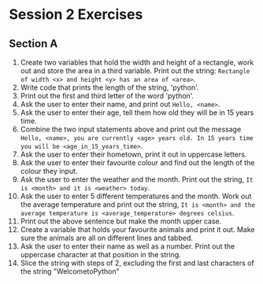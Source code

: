 # Session 2 Exercises

## Section A
1. Create two variables that hold the width and height of a rectangle, work out and store the area in a third variable. Print out the string: `Rectangle of width <x> and height <y> has an area of <area>`.
2. Write code that prints the length of the string, 'python'.
3. Print out the first and third letter of the word 'python'.
4. Ask the user to enter their name, and print out `Hello, <name>`.
5. Ask the user to enter their age, tell them how old they will be in 15 years time.
6. Combine the two input statements above and print out the message `Hello, <name>, you are currently <age> years old. In 15 years time you will be <age_in_15_years_time>`.
7. Ask the user to enter their hometown, print it out in uppercase letters.
8. Ask the user to enter their favourite colour and find out the length of the colour they input.
9. Ask the user to enter the weather and the month. Print out the string, `It is <month> and it is <weather> today`.
10. Ask the user to enter 5 different temperatures and the month. Work out the average temperature and print out the string, `It is <month> and the average temperature is <average_temperature> degrees celsius`.
11. Print out the above sentence but make the month upper case.
12. Create a variable that holds your favourite animals and print it out. Make sure the animals are all on different lines and tabbed.
13. Ask the user to enter their name as well as a number. Print out the uppercase character at that position in the string.
14. Slice the string with steps of 2, excluding the first and last characters of the string "WelcometoPython"
